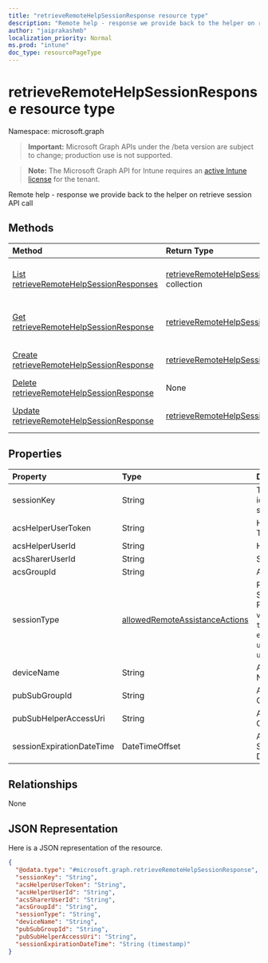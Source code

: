 ```yaml
---
title: "retrieveRemoteHelpSessionResponse resource type"
description: "Remote help - response we provide back to the helper on retrieve session API call"
author: "jaiprakashmb"
localization_priority: Normal
ms.prod: "intune"
doc_type: resourcePageType
---
```


# retrieveRemoteHelpSessionResponse resource type

Namespace: microsoft.graph

> **Important:** Microsoft Graph APIs under the /beta version are subject to change; production use is not supported.

> **Note:** The Microsoft Graph API for Intune requires an [active Intune license](https://go.microsoft.com/fwlink/?linkid=839381) for the tenant.

Remote help - response we provide back to the helper on retrieve session API call

## Methods
|Method|Return Type|Description|
|:---|:---|:---|
|[List retrieveRemoteHelpSessionResponses](../api/intune-remoteassistance-retrieveremotehelpsessionresponse-list.md)|[retrieveRemoteHelpSessionResponse](../resources/intune-remoteassistance-retrieveremotehelpsessionresponse.md) collection|List properties and relationships of the [retrieveRemoteHelpSessionResponse](../resources/intune-remoteassistance-retrieveremotehelpsessionresponse.md) objects.|
|[Get retrieveRemoteHelpSessionResponse](../api/intune-remoteassistance-retrieveremotehelpsessionresponse-get.md)|[retrieveRemoteHelpSessionResponse](../resources/intune-remoteassistance-retrieveremotehelpsessionresponse.md)|Read properties and relationships of the [retrieveRemoteHelpSessionResponse](../resources/intune-remoteassistance-retrieveremotehelpsessionresponse.md) object.|
|[Create retrieveRemoteHelpSessionResponse](../api/intune-remoteassistance-retrieveremotehelpsessionresponse-create.md)|[retrieveRemoteHelpSessionResponse](../resources/intune-remoteassistance-retrieveremotehelpsessionresponse.md)|Create a new [retrieveRemoteHelpSessionResponse](../resources/intune-remoteassistance-retrieveremotehelpsessionresponse.md) object.|
|[Delete retrieveRemoteHelpSessionResponse](../api/intune-remoteassistance-retrieveremotehelpsessionresponse-delete.md)|None|Deletes a [retrieveRemoteHelpSessionResponse](../resources/intune-remoteassistance-retrieveremotehelpsessionresponse.md).|
|[Update retrieveRemoteHelpSessionResponse](../api/intune-remoteassistance-retrieveremotehelpsessionresponse-update.md)|[retrieveRemoteHelpSessionResponse](../resources/intune-remoteassistance-retrieveremotehelpsessionresponse.md)|Update the properties of a [retrieveRemoteHelpSessionResponse](../resources/intune-remoteassistance-retrieveremotehelpsessionresponse.md) object.|

## Properties
|Property|Type|Description|
|:---|:---|:---|
|sessionKey|String|The unique identifier for a session|
|acsHelperUserToken|String|Helper ACS User Token|
|acsHelperUserId|String|Helper ACS User Id|
|acsSharerUserId|String|Sharer ACS User Id|
|acsGroupId|String|ACS Group Id|
|sessionType|[allowedRemoteAssistanceActions](../resources/intune-remoteassistance-allowedremoteassistanceactions.md)|Remote Help Session Type. Possible values are: `viewScreen`, `takeFullControl`, `elevation`, `unattended`, `unknownFutureValue`.|
|deviceName|String|Android Device Name|
|pubSubGroupId|String|Azure Pubsub Group Id|
|pubSubHelperAccessUri|String|Azure Pubsub Group Id|
|sessionExpirationDateTime|DateTimeOffset|Azure Pubsub Session Expiration Date Time.|

## Relationships
None

## JSON Representation
Here is a JSON representation of the resource.
<!-- {
  "blockType": "resource",
  "keyProperty": "id",
  "@odata.type": "microsoft.graph.retrieveRemoteHelpSessionResponse"
}
-->
``` json
{
  "@odata.type": "#microsoft.graph.retrieveRemoteHelpSessionResponse",
  "sessionKey": "String",
  "acsHelperUserToken": "String",
  "acsHelperUserId": "String",
  "acsSharerUserId": "String",
  "acsGroupId": "String",
  "sessionType": "String",
  "deviceName": "String",
  "pubSubGroupId": "String",
  "pubSubHelperAccessUri": "String",
  "sessionExpirationDateTime": "String (timestamp)"
}
```
